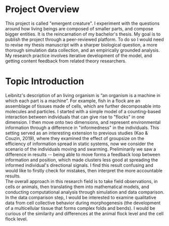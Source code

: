 # Project Overview

This project is called "emergent creature". I experiment with the questions around how living beings are composed of smaller parts, and compose bigger entities. 
It is the reincarnation of my bachelor's thesis. My goal is to publish the project through a peer-reviewed platform. To do so I would need to revise my thesis manuscript with a sharper biological question, a more thorough simulation data collection, and an empirically grounded analysis. My research practice involves iterative development of the model, and getting content feedback from related theory researchers.

# Topic Introduction
Leibnitz's description of an living organism is “an organism is a machine in which each part is a machine”. For example, fish in a flock are an assemblage of tissues made of cells, which are further decomposable into molecules and particles. 
I started with a simple model of a counting-based interaction between individuals that can give rise to "flocks" in one dimension. I then move onto two dimensions, and represent environmental information through a difference in "informedness" in the individuals. This setting served as an interesting extension to previous studies (Kao & Couzin, 2019), where they examined the effect of groupsize on the efficiency of information spread in static systems, now we consider the scenario of the individuals moving and swarming. Preliminarily we saw a difference in results -- being able to move forms a feedback loop between information and position, which made clusters less good at spreading the informed individual's directional signals. I find this result confusing and would like to firstly check for mistakes, then interpret the more accountable results.  
The overall approach in this research field is to take field observations, in cells or animals, then translating them into mathematical models, and conducting computational analysis through simulation and data comparison. In the data comparison step, I would be interested to examine qualitative data from cell collective behavior during morphogenesis (the development of a multicellular tissue that forms complex folds and bends). I would be curious of the similarity and differences at the animal flock level and the cell flock level. 
